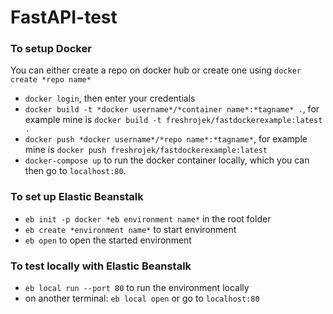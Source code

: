 # FastAPI-test

### To setup Docker
You can either create a repo on docker hub or create one using `docker create *repo name*`
 - `docker login`, then enter your credentials
 - `docker build -t *docker username*/*container name*:*tagname* .`, for example mine is `docker build -t freshrojek/fastdockerexample:latest .`
 - `docker push *docker username*/*repo name*:*tagname*`, for example mine is `docker push freshrojek/fastdockerexample:latest`
 - `docker-compose up` to run the docker container locally, which you can then go to `localhost:80`.
 
### To set up Elastic Beanstalk
- `eb init -p docker *eb environment name*` in the root folder
- `eb create *environment name*` to start environment
- `eb open`  to open the started environment

### To test locally with Elastic Beanstalk
- `eb local run --port 80` to run the environment locally
- on another terminal: `eb local open` or go to `localhost:80`
